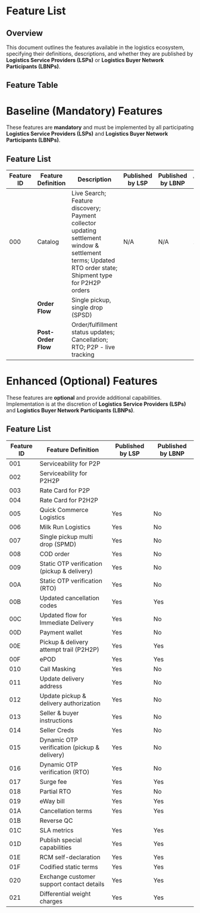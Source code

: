 # Feature List

## Overview
This document outlines the features available in the logistics ecosystem, specifying their definitions, descriptions, and whether they are published by **Logistics Service Providers (LSPs)** or **Logistics Buyer Network Participants (LBNPs)**.

## Feature Table

# Baseline (Mandatory) Features

These features are **mandatory** and must be implemented by all participating **Logistics Service Providers (LSPs)** and **Logistics Buyer Network Participants (LBNPs)**.

## Feature List

| Feature ID | Feature Definition | Description | Published by LSP | Published by LBNP | Version |
|------------|--------------------|-------------|------------------|------------------|---------|
| 000 | Catalog | Live Search; Feature discovery; Payment collector updating settlement window & settlement terms; Updated RTO order state; Shipment type for P2H2P orders | N/A | N/A | 1.2.5 |
|| **Order Flow** | Single pickup, single drop (SPSD) |  |  |  |  |
|| **Post-Order Flow** | Order/fulfillment status updates; Cancellation; RTO; P2P - live tracking |  |  |  |  |

# Enhanced (Optional) Features

These features are **optional** and provide additional capabilities. Implementation is at the discretion of **Logistics Service Providers (LSPs)** and **Logistics Buyer Network Participants (LBNPs)**.

## Feature List

| Feature ID | Feature Definition | Published by LSP | Published by LBNP |
|------------|--------------------|------------------|------------------|
| 001 | Serviceability for P2P |  |  |
| 002 | Serviceability for P2H2P |  |  |
| 003 | Rate Card for P2P |  |  |
| 004 | Rate Card for P2H2P |  |  |
| 005 | Quick Commerce Logistics | Yes | No |
| 006 | Milk Run Logistics | Yes | No |
| 007 | Single pickup multi drop (SPMD) | Yes | No |
| 008 | COD order | Yes | No |
| 009 | Static OTP verification (pickup & delivery) | Yes | No |
| 00A | Static OTP verification (RTO) | Yes | No |
| 00B | Updated cancellation codes | Yes | Yes |
| 00C | Updated flow for Immediate Delivery | Yes | No |
| 00D | Payment wallet | Yes | No |
| 00E | Pickup & delivery attempt trail (P2H2P) | Yes | Yes |
| 00F | ePOD | Yes | Yes |
| 010 | Call Masking | Yes | No |
| 011 | Update delivery address | Yes | No |
| 012 | Update pickup & delivery authorization | Yes | No |
| 013 | Seller & buyer instructions | Yes | No |
| 014 | Seller Creds | Yes | No |
| 015 | Dynamic OTP verification (pickup & delivery) | Yes | No |
| 016 | Dynamic OTP verification (RTO) | Yes | No |
| 017 | Surge fee | Yes | Yes |
| 018 | Partial RTO | Yes | No |
| 019 | eWay bill | Yes | Yes |
| 01A | Cancellation terms | Yes | Yes |
| 01B | Reverse QC |  |  |
| 01C | SLA metrics | Yes | Yes |
| 01D | Publish special capabilities | Yes | Yes |
| 01E | RCM self-declaration | Yes | Yes |
| 01F | Codified static terms | Yes | Yes |
| 020 | Exchange customer support contact details | Yes | Yes |
| 021 | Differential weight charges | Yes | Yes |